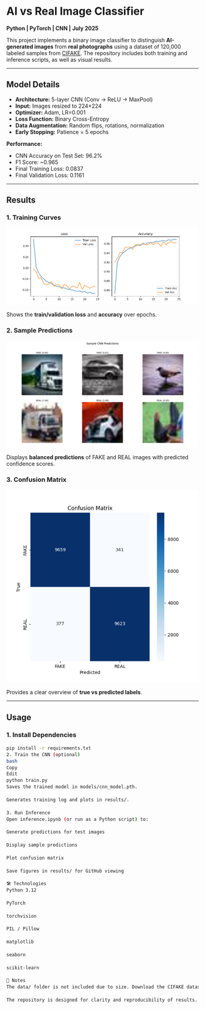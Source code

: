 # AI vs Real Image Classifier

**Python | PyTorch | CNN |**
**July 2025**

This project implements a binary image classifier to distinguish **AI-generated images** from **real photographs** using a dataset of 120,000 labeled samples from [CIFAKE](https://www.kaggle.com/datasets/birdy654/cifake-real-and-ai-generated-synthetic-images). The repository includes both training and inference scripts, as well as visual results.

---

## Model Details

- **Architecture:** 5-layer CNN (Conv → ReLU → MaxPool)
- **Input:** Images resized to 224×224
- **Optimizer:** Adam, LR=0.001
- **Loss Function:** Binary Cross-Entropy
- **Data Augmentation:** Random flips, rotations, normalization
- **Early Stopping:** Patience = 5 epochs

**Performance:**

- CNN Accuracy on Test Set: 96.2%
- F1 Score: ~0.965
- Final Training Loss: 0.0837
- Final Validation Loss: 0.1161

---

## Results

### 1. Training Curves

![Training Curves](results/training_curves.png)

Shows the **train/validation loss** and **accuracy** over epochs.

### 2. Sample Predictions

![Sample Predictions](results/sample_predictions.png)

Displays **balanced predictions** of FAKE and REAL images with predicted confidence scores.

### 3. Confusion Matrix

![Confusion Matrix](results/confusion_matrix.png)

Provides a clear overview of **true vs predicted labels**.

---

## Usage

### 1. Install Dependencies

```bash
pip install -r requirements.txt
2. Train the CNN (optional)
bash
Copy
Edit
python train.py
Saves the trained model in models/cnn_model.pth.

Generates training log and plots in results/.

3. Run Inference
Open inference.ipynb (or run as a Python script) to:

Generate predictions for test images

Display sample predictions

Plot confusion matrix

Save figures in results/ for GitHub viewing

🛠 Technologies
Python 3.12

PyTorch

torchvision

PIL / Pillow

matplotlib

seaborn

scikit-learn

📌 Notes
The data/ folder is not included due to size. Download the CIFAKE dataset from Kaggle.

The repository is designed for clarity and reproducibility of results. Figures and logs are saved automatically in results/.
```
